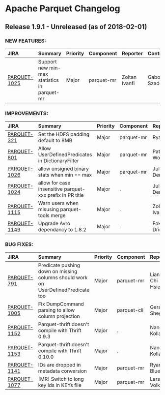 
<!---
# Licensed to the Apache Software Foundation (ASF) under one
# or more contributor license agreements.  See the NOTICE file
# distributed with this work for additional information
# regarding copyright ownership.  The ASF licenses this file
# to you under the Apache License, Version 2.0 (the
# "License"); you may not use this file except in compliance
# with the License.  You may obtain a copy of the License at
#
#     http://www.apache.org/licenses/LICENSE-2.0
#
# Unless required by applicable law or agreed to in writing, software
# distributed under the License is distributed on an "AS IS" BASIS,
# WITHOUT WARRANTIES OR CONDITIONS OF ANY KIND, either express or implied.
# See the License for the specific language governing permissions and
# limitations under the License.
-->
# Apache Parquet Changelog

## Release 1.9.1 - Unreleased (as of 2018-02-01)



### NEW FEATURES:

| JIRA | Summary | Priority | Component | Reporter | Contributor |
|:---- |:---- | :--- |:---- |:---- |:---- |
| [PARQUET-1025](https://issues.apache.org/jira/browse/PARQUET-1025) | Support new min-max statistics in parquet-mr |  Major | parquet-mr | Zoltan Ivanfi | Gabor Szadovszky |


### IMPROVEMENTS:

| JIRA | Summary | Priority | Component | Reporter | Contributor |
|:---- |:---- | :--- |:---- |:---- |:---- |
| [PARQUET-321](https://issues.apache.org/jira/browse/PARQUET-321) | Set the HDFS padding default to 8MB |  Major | parquet-mr | Ryan Blue | Ryan Blue |
| [PARQUET-801](https://issues.apache.org/jira/browse/PARQUET-801) | Allow UserDefinedPredicates in DictionaryFilter |  Major | parquet-mr | Patrick Woody | Patrick Woody |
| [PARQUET-1026](https://issues.apache.org/jira/browse/PARQUET-1026) | allow unsigned binary stats when min == max |  Major | parquet-mr | Julien Le Dem | Julien Le Dem |
| [PARQUET-1024](https://issues.apache.org/jira/browse/PARQUET-1024) | allow for case insensitive parquet-xxx prefix in PR title |  Major | . | Julien Le Dem | Julien Le Dem |
| [PARQUET-1115](https://issues.apache.org/jira/browse/PARQUET-1115) | Warn users when misusing parquet-tools merge |  Major | . | Zoltan Ivanfi | Nandor Kollar |
| [PARQUET-1149](https://issues.apache.org/jira/browse/PARQUET-1149) | Upgrade Avro dependancy to 1.8.2 |  Major | . | Fokko Driesprong |  |


### BUG FIXES:

| JIRA | Summary | Priority | Component | Reporter | Contributor |
|:---- |:---- | :--- |:---- |:---- |:---- |
| [PARQUET-791](https://issues.apache.org/jira/browse/PARQUET-791) | Predicate pushing down on missing columns should work on UserDefinedPredicate too |  Major | parquet-mr | Liang-Chi Hsieh | Liang-Chi Hsieh |
| [PARQUET-1005](https://issues.apache.org/jira/browse/PARQUET-1005) | Fix DumpCommand parsing to allow column projection |  Major | parquet-cli | Gera Shegalov | Gera Shegalov |
| [PARQUET-1152](https://issues.apache.org/jira/browse/PARQUET-1152) | Parquet-thrift doesn't compile with Thrift 0.9.3 |  Major | . | Nandor Kollar | Nandor Kollar |
| [PARQUET-1153](https://issues.apache.org/jira/browse/PARQUET-1153) | Parquet-thrift doesn't compile with Thrift 0.10.0 |  Major | . | Nandor Kollar | Nandor Kollar |
| [PARQUET-1141](https://issues.apache.org/jira/browse/PARQUET-1141) | IDs are dropped in metadata conversion |  Major | parquet-mr | Ryan Blue | Ryan Blue |
| [PARQUET-1077](https://issues.apache.org/jira/browse/PARQUET-1077) | [MR] Switch to long key ids in KEYs file |  Major | parquet-mr | Lars Volker | Lars Volker |


